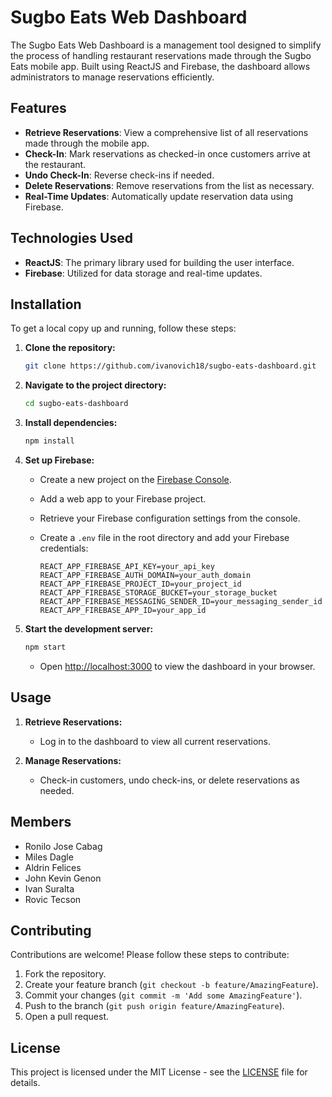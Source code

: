 # Sugbo Eats Web Dashboard

The Sugbo Eats Web Dashboard is a management tool designed to simplify the process of handling restaurant reservations made through the Sugbo Eats mobile app. Built using ReactJS and Firebase, the dashboard allows administrators to manage reservations efficiently.

## Features

- **Retrieve Reservations**: View a comprehensive list of all reservations made through the mobile app.
- **Check-In**: Mark reservations as checked-in once customers arrive at the restaurant.
- **Undo Check-In**: Reverse check-ins if needed.
- **Delete Reservations**: Remove reservations from the list as necessary.
- **Real-Time Updates**: Automatically update reservation data using Firebase.

## Technologies Used

- **ReactJS**: The primary library used for building the user interface.
- **Firebase**: Utilized for data storage and real-time updates.

## Installation

To get a local copy up and running, follow these steps:

1. **Clone the repository:**

    ```bash
    git clone https://github.com/ivanovich18/sugbo-eats-dashboard.git
    ```

2. **Navigate to the project directory:**

    ```bash
    cd sugbo-eats-dashboard
    ```

3. **Install dependencies:**

    ```bash
    npm install
    ```

4. **Set up Firebase:**

   - Create a new project on the [Firebase Console](https://console.firebase.google.com/).
   - Add a web app to your Firebase project.
   - Retrieve your Firebase configuration settings from the console.
   - Create a `.env` file in the root directory and add your Firebase credentials:

     ```env
     REACT_APP_FIREBASE_API_KEY=your_api_key
     REACT_APP_FIREBASE_AUTH_DOMAIN=your_auth_domain
     REACT_APP_FIREBASE_PROJECT_ID=your_project_id
     REACT_APP_FIREBASE_STORAGE_BUCKET=your_storage_bucket
     REACT_APP_FIREBASE_MESSAGING_SENDER_ID=your_messaging_sender_id
     REACT_APP_FIREBASE_APP_ID=your_app_id
     ```

5. **Start the development server:**

    ```bash
    npm start
    ```

   - Open [http://localhost:3000](http://localhost:3000) to view the dashboard in your browser.

## Usage

1. **Retrieve Reservations:**

   - Log in to the dashboard to view all current reservations.

2. **Manage Reservations:**

   - Check-in customers, undo check-ins, or delete reservations as needed.

## Members

- Ronilo Jose Cabag
- Miles Dagle
- Aldrin Felices
- John Kevin Genon
- Ivan Suralta
- Rovic Tecson

## Contributing

Contributions are welcome! Please follow these steps to contribute:

1. Fork the repository.
2. Create your feature branch (`git checkout -b feature/AmazingFeature`).
3. Commit your changes (`git commit -m 'Add some AmazingFeature'`).
4. Push to the branch (`git push origin feature/AmazingFeature`).
5. Open a pull request.

## License

This project is licensed under the MIT License - see the [LICENSE](LICENSE) file for details.
